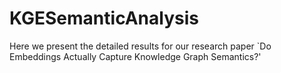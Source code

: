 # KGESemanticAnalysis

Here we present the detailed results for our research paper `Do Embeddings Actually Capture Knowledge Graph Semantics?'

